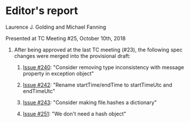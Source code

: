 # Editor's report

Laurence J. Golding and Michael Fanning

Presented at TC Meeting #25, October 10th, 2018

1. After being approved at the last TC meeting (#23), the following spec changes were merged into the provisional draft:

    1. [Issue #240](https://github.com/oasis-tcs/sarif-spec/issues/240): "Consider removing type inconsistency with message property in exception object"

    1. [Issue #242](https://github.com/oasis-tcs/sarif-spec/issues/242): "Rename startTime/endTime to startTimeUtc and endTimeUtc"

    1. [Issue #243](https://github.com/oasis-tcs/sarif-spec/issues/243): "Consider making file.hashes a dictionary"

    1. [Issue #251](https://github.com/oasis-tcs/sarif-spec/issues/251): "We don't need a hash object"
